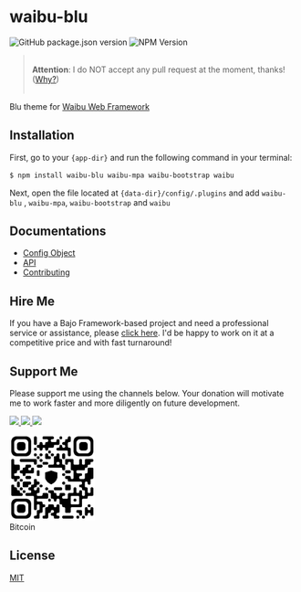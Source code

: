 # waibu-blu

![GitHub package.json version](https://img.shields.io/github/package-json/v/ardhi/waibu-blu) ![NPM Version](https://img.shields.io/npm/v/waibu-blu)

> <br />**Attention**: I do NOT accept any pull request at the moment, thanks! ([Why?](CONTRIBUTING.md))<br /><br />

Blu theme for [Waibu Web Framework](https://github.com/ardhi/waibu)

## Installation

First, go to your ```{app-dir}``` and run the following command in your terminal:

```bash
$ npm install waibu-blu waibu-mpa waibu-bootstrap waibu
```

Next, open the file located at ```{data-dir}/config/.plugins``` and add ```waibu-blu``` , ```waibu-mpa```, ```waibu-bootstrap``` and ```waibu```

## Documentations

- [Config Object](tutorial/00-config.md)
- [API](https://ardhi.github.io/waibu-blu)
- [Contributing](CONTRIBUTING.md)

## Hire Me

If you have a Bajo Framework-based project and need a professional service or assistance, please <a href="https://github.com/ardhi#professional-service">click here</a>. I'd be happy to work on it at a competitive price and with fast turnaround!

## Support Me

Please support me using the channels below. Your donation will motivate me to work faster and more diligently on future development.

<a href="https://github.com/sponsors/ardhi">
  <img src="https://img.shields.io/badge/Github-slategrey?style=flat&logo=github" height="50">
</a>
<a href="https://www.patreon.com/bajoframework">
  <img src="https://img.shields.io/badge/Patreon-f2c3b2?style=flat&logo=patreon" height="50">
</a>
<a href="https://www.paypal.com/ncp/payment/EWLERL7SCUU64">
  <img src="https://img.shields.io/badge/Paypal-blue?style=flat&logo=paypal" height="50">
</a>

<p>
<div><img alt="bc1qwtv78cwp9ef8hnqaw84fxg5856l0pggqe32g6f" src="docs/static/bitcoin.jpeg" width="150" height="150" /><br>Bitcoin</div>
</p>

## License

[MIT](LICENSE)
